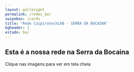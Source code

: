 ```yaml
---
layout: galleryget
permalink: /redes_bo/
swipebox: /cards
title: "Rede CaipiratechLAB - SERRA DA BOCAINA"
bgheader: 1
estado: bo/
---
```


## Esta é a nossa rede na Serra da Bocaina

Clique nas imagens para ver em tela cheia


